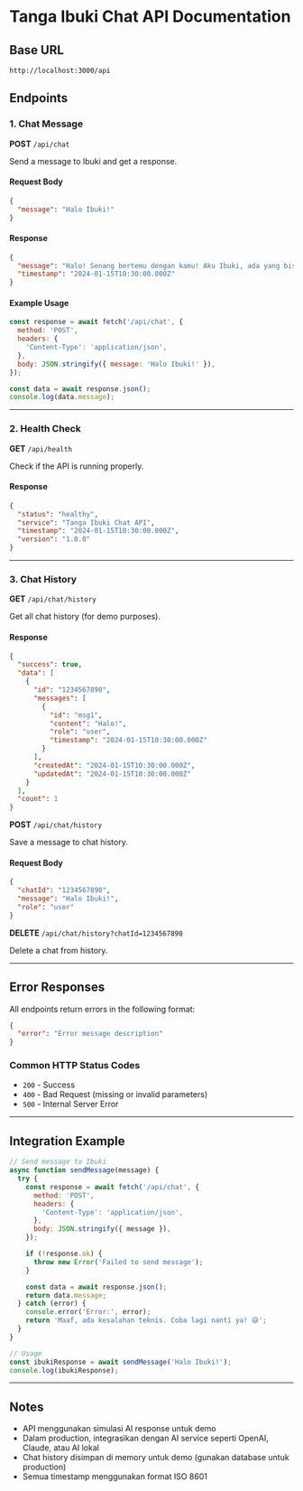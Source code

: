 # Tanga Ibuki Chat API Documentation

## Base URL
```
http://localhost:3000/api
```

## Endpoints

### 1. Chat Message
**POST** `/api/chat`

Send a message to Ibuki and get a response.

#### Request Body
```json
{
  "message": "Halo Ibuki!"
}
```

#### Response
```json
{
  "message": "Halo! Senang bertemu dengan kamu! Aku Ibuki, ada yang bisa aku bantu? 😊",
  "timestamp": "2024-01-15T10:30:00.000Z"
}
```

#### Example Usage
```javascript
const response = await fetch('/api/chat', {
  method: 'POST',
  headers: {
    'Content-Type': 'application/json',
  },
  body: JSON.stringify({ message: 'Halo Ibuki!' }),
});

const data = await response.json();
console.log(data.message);
```

---

### 2. Health Check
**GET** `/api/health`

Check if the API is running properly.

#### Response
```json
{
  "status": "healthy",
  "service": "Tanga Ibuki Chat API",
  "timestamp": "2024-01-15T10:30:00.000Z",
  "version": "1.0.0"
}
```

---

### 3. Chat History
**GET** `/api/chat/history`

Get all chat history (for demo purposes).

#### Response
```json
{
  "success": true,
  "data": [
    {
      "id": "1234567890",
      "messages": [
        {
          "id": "msg1",
          "content": "Halo!",
          "role": "user",
          "timestamp": "2024-01-15T10:30:00.000Z"
        }
      ],
      "createdAt": "2024-01-15T10:30:00.000Z",
      "updatedAt": "2024-01-15T10:30:00.000Z"
    }
  ],
  "count": 1
}
```

**POST** `/api/chat/history`

Save a message to chat history.

#### Request Body
```json
{
  "chatId": "1234567890",
  "message": "Halo Ibuki!",
  "role": "user"
}
```

**DELETE** `/api/chat/history?chatId=1234567890`

Delete a chat from history.

---

## Error Responses

All endpoints return errors in the following format:

```json
{
  "error": "Error message description"
}
```

### Common HTTP Status Codes
- `200` - Success
- `400` - Bad Request (missing or invalid parameters)
- `500` - Internal Server Error

---

## Integration Example

```javascript
// Send message to Ibuki
async function sendMessage(message) {
  try {
    const response = await fetch('/api/chat', {
      method: 'POST',
      headers: {
        'Content-Type': 'application/json',
      },
      body: JSON.stringify({ message }),
    });

    if (!response.ok) {
      throw new Error('Failed to send message');
    }

    const data = await response.json();
    return data.message;
  } catch (error) {
    console.error('Error:', error);
    return 'Maaf, ada kesalahan teknis. Coba lagi nanti ya! 😅';
  }
}

// Usage
const ibukiResponse = await sendMessage('Halo Ibuki!');
console.log(ibukiResponse);
```

---

## Notes

- API menggunakan simulasi AI response untuk demo
- Dalam production, integrasikan dengan AI service seperti OpenAI, Claude, atau AI lokal
- Chat history disimpan di memory untuk demo (gunakan database untuk production)
- Semua timestamp menggunakan format ISO 8601
